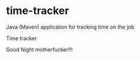 # time-tracker
Java (Maven) application for tracking time on the job

Time tracker

Good Night motherfucker!!!
